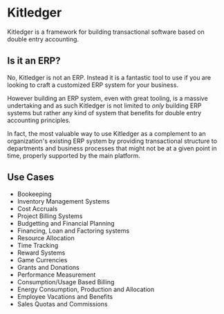 # Kitledger

Kitledger is a framework for building transactional software based on double entry accounting.

## Is it an ERP?

No, Kitledger is not an ERP. Instead it is a fantastic tool to use if you are looking to craft a customized ERP system for your business.

However building an ERP system, even with great tooling, is a massive undertaking and as such Kitledger is not limited to *only* building ERP systems but rather any kind of system that benefits for double entry accounting principles.

In fact, the most valuable way to use Kitledger as a complement to an organization's existing ERP system by providing transactional structure to departments and business processes that might not be at a given point in time, properly supported by the main platform.

## Use Cases

* Bookeeping
* Inventory Management Systems
* Cost Accruals
* Project Billing Systems
* Budgetting and Financial Planning
* Financing, Loan and Factoring systems
* Resource Allocation
* Time Tracking
* Reward Systems
* Game Currencies
* Grants and Donations
* Performance Measurement
* Consumption/Usage Based Billing
* Energy Consumption, Production and Allocation
* Employee Vacations and Benefits
* Sales Quotas and Commissions
